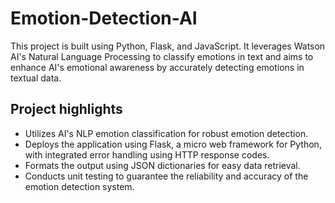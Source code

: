 # Emotion-Detection-AI

This project is built using Python, Flask, and JavaScript. It leverages Watson AI's Natural Language Processing to classify emotions in text and aims to enhance AI's emotional awareness by accurately detecting emotions in textual data.


## Project highlights
- Utilizes AI's NLP emotion classification for robust emotion detection.
- Deploys the application using Flask, a micro web framework for Python, with integrated error handling using HTTP response codes.
- Formats the output using JSON dictionaries for easy data retrieval.
- Conducts unit testing to guarantee the reliability and accuracy of the emotion detection system.
